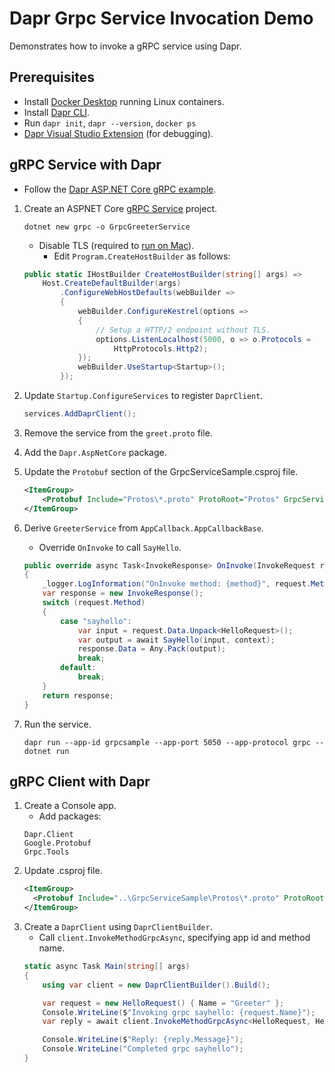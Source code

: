 # Dapr Grpc Service Invocation Demo

Demonstrates how to invoke a gRPC service using Dapr.

## Prerequisites
- Install [Docker Desktop](https://www.docker.com/products/docker-desktop) running Linux containers.
- Install [Dapr CLI](https://docs.dapr.io/getting-started/install-dapr-cli/).
- Run `dapr init`, `dapr --version`, `docker ps`
- [Dapr Visual Studio Extension](https://github.com/microsoft/vscode-dapr) (for debugging).

## gRPC Service with Dapr

- Follow the [Dapr ASP.NET Core gRPC example](https://github.com/dapr/dotnet-sdk/blob/master/examples/AspNetCore/GrpcServiceSample/README.md).

1. Create an ASPNET Core [gRPC Service](https://docs.microsoft.com/en-us/aspnet/core/grpc/aspnetcore) project.
    ```
    dotnet new grpc -o GrpcGreeterService    
    ```
   - Disable TLS (required to [run on Mac](https://docs.microsoft.com/en-us/aspnet/core/grpc/troubleshoot?view=aspnetcore-5.0#unable-to-start-aspnet-core-grpc-app-on-macos)). 
     - Edit `Program.CreateHostBuilder` as follows:

    ```csharp
    public static IHostBuilder CreateHostBuilder(string[] args) =>
        Host.CreateDefaultBuilder(args)
            .ConfigureWebHostDefaults(webBuilder =>
            {
                webBuilder.ConfigureKestrel(options =>
                {
                    // Setup a HTTP/2 endpoint without TLS.
                    options.ListenLocalhost(5000, o => o.Protocols = 
                        HttpProtocols.Http2);
                });
                webBuilder.UseStartup<Startup>();
            });
    ```

2. Update `Startup.ConfigureServices` to register  `DaprClient`.
    ```csharp
    services.AddDaprClient();
    ```
3. Remove the service from the `greet.proto` file.
4. Add the `Dapr.AspNetCore` package.
5. Update the `Protobuf` section of the GrpcServiceSample.csproj file.
    ```xml
    <ItemGroup>
        <Protobuf Include="Protos\*.proto" ProtoRoot="Protos" GrpcServices="None" />
    </ItemGroup>
    ```
6. Derive `GreeterService` from `AppCallback.AppCallbackBase`.
   - Override `OnInvoke` to call `SayHello`.
    ```csharp
    public override async Task<InvokeResponse> OnInvoke(InvokeRequest request, ServerCallContext context)
    {
        _logger.LogInformation("OnInvoke method: {method}", request.Method);
        var response = new InvokeResponse();
        switch (request.Method)
        {
            case "sayhello":                
                var input = request.Data.Unpack<HelloRequest>();
                var output = await SayHello(input, context);
                response.Data = Any.Pack(output);
                break;
            default:
                break;
        }
        return response;
    }
    ```
7. Run the service.
    ```
    dapr run --app-id grpcsample --app-port 5050 --app-protocol grpc -- dotnet run
    ```

## gRPC Client with Dapr

1. Create a Console app.
   - Add packages:
    ```
    Dapr.Client
    Google.Protobuf
    Grpc.Tools
    ```
2. Update .csproj file.
    ```xml
    <ItemGroup>
      <Protobuf Include="..\GrpcServiceSample\Protos\*.proto" ProtoRoot="..\GrpcServiceSample\Protos\" GrpcServices="None" />
    </ItemGroup>
    ```
3. Create a `DaprClient` using `DaprClientBuilder`.
   - Call `client.InvokeMethodGrpcAsync`, specifying app id and method name.
    ```csharp
    static async Task Main(string[] args)
    {
        using var client = new DaprClientBuilder().Build();

        var request = new HelloRequest() { Name = "Greeter" };
        Console.WriteLine($"Invoking grpc sayhello: {request.Name}");
        var reply = await client.InvokeMethodGrpcAsync<HelloRequest, HelloReply>("grpcsample", "sayhello", request);

        Console.WriteLine($"Reply: {reply.Message}");
        Console.WriteLine("Completed grpc sayhello");
    }
    ```
